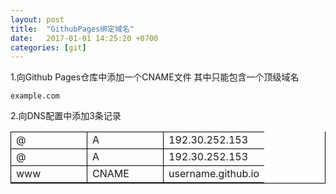 ```yaml
---
layout: post
title:  "GithubPages绑定域名"
date:   2017-01-01 14:25:20 +0700
categories: [git]
---
```


1.向Github Pages仓库中添加一个CNAME文件
其中只能包含一个顶级域名

```
example.com
```

2.向DNS配置中添加3条记录


<style> 
.table-c table{border-right:1px solid #000;border-bottom:1px solid #000} 
.table-c table td{border-left:1px solid #000;border-top:1px solid #000} 
</style> 
<div class="table-c"> 
<table width="400" border="0" cellspacing="0" cellpadding="0"> 
<tr> 
<td width="105">@</td> 
<td width="105">A</td> 
<td width="112">192.30.252.153</td> 
</tr> 
<tr> 
<td>@</td> 
<td>A</td> 
<td>192.30.252.153</td> 
</tr> 
<tr> 
<td>www</td> 
<td>CNAME</td> 
<td>username.github.io</td> 
</table></div>
